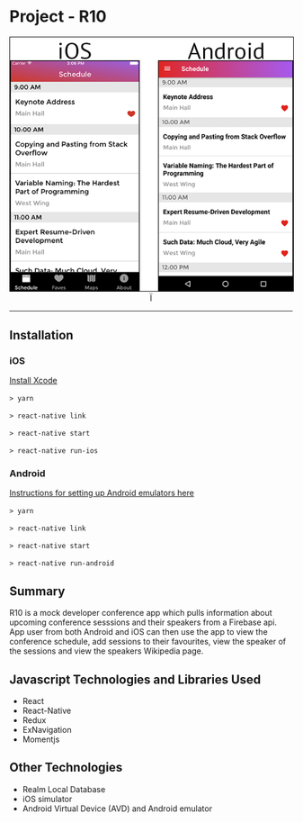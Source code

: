 # Project - R10
<p align="center">
  <img src="R10.png" alt="Aloha Apparel Image" style='border:1px solid black'>Ï
</p>

---

## Installation
### iOS
<a href='https://developer.apple.com/xcode/'>Install Xcode</a>

`> yarn`

`> react-native link`

`> react-native start`

`> react-native run-ios`

### Android
<a href='https://facebook.github.io/react-native/releases/0.23/docs/android-setup.html'>Instructions for setting up Android emulators here</a>

`> yarn`

`> react-native link`

`> react-native start`

`> react-native run-android`

## Summary
R10 is a mock developer conference app which pulls information about upcoming conference sesssions and their speakers from a Firebase api.  App user from both Android and iOS can then use the app to view the conference schedule, add sessions to their favourites, view the speaker of the sessions and view the speakers Wikipedia page.

## Javascript Technologies and Libraries Used
- React
- React-Native
- Redux
- ExNavigation
- Momentjs

## Other Technologies
- Realm Local Database
- iOS simulator
- Android Virtual Device (AVD) and Android emulator